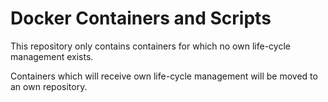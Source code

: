 # Docker Containers and Scripts


This repository only contains containers for which no own life-cycle management exists. 

Containers which will receive own life-cycle management will be moved to an own repository.